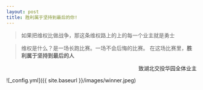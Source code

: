 ```yaml
---
layout: post
title: 胜利属于坚持到最后的你!
---
```

> 如果把维权比做战争，那这条维权路上的上的每一个业主就是勇士


> 维权是什么？是一场长跑比赛。一场不会后悔的比赛。
> 在这场比赛里，**胜利属于坚持到最后的人**</p>
<p align="right">致湖北交投华园全体业主</p>


![_config.yml]({{ site.baseurl }}/images/winner.jpeg)
